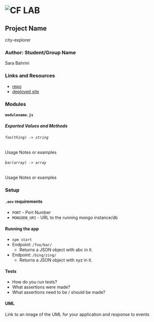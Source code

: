 ![CF](http://i.imgur.com/7v5ASc8.png) LAB
=================================================

## Project Name
city-explorer
### Author: Student/Group Name
Sara Bahrini
### Links and Resources
* [repo](https://github.com/sarabahrini/city-explorer)
* [deployed site](http://xyz.com)

### Modules
#### `modulename.js`
##### Exported Values and Methods

###### `foo(thing) -> string`
Usage Notes or examples

###### `bar(array) -> array`
Usage Notes or examples

### Setup
#### `.env` requirements
* `PORT` - Port Number
* `MONGODB_URI` - URL to the running mongo instance/db

#### Running the app
* `npm start`
* Endpoint: `/foo/bar/`
  * Returns a JSON object with abc in it.
* Endpoint: `/bing/zing/`
  * Returns a JSON object with xyz in it.

#### Tests
* How do you run tests?
* What assertions were made?
* What assertions need to be / should be made?

#### UML
Link to an image of the UML for your application and response to events